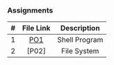 ### Assignments ###

| #  |  File Link  | Description  |
|:--:|:-----------:|:------------:|
| 1| [PO1](https://github.com/jonscales/5143-opsys-102/tree/main/Assignments/P01)| Shell Program|
|2| [P02]| File System |
